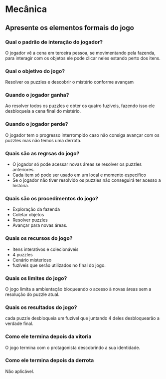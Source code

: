 # Mecânica
## Apresente os elementos formais do jogo
### Qual o padrão de interação do jogador?
O jogador vê a cena em terceira pessoa, se movimentando pela fazenda, para interagir com os objetos ele pode clicar neles estando perto dos itens.
### Qual o objetivo do jogo?
Resolver os puzzles e descobrir o mistério conforme avançam
### Quando o jogador ganha?
Ao resolver todos os puzzles e obter os quatro fuzíveis, fazendo isso ele desbloqueia a cena final do mistério.
### Quando o jogador perde?
O jogador tem o progresso interrompido caso não consiga avançar com os puzzles mas não temos uma derrota.
### Quais são as regrsas do jogo?
- O jogador só pode acessar novas áreas se resolver os puzzles anteriores.
- Cada item só pode ser usado em um local e momento específico
- Se o jogador não tiver resolvido os puzzles não conseguirá ter acesso a história.
### Quais são os procedimentos do jogo?
- Exploração da fazenda
- Coletar objetos
- Resolver puzzles
- Avançar para novas áreas.
### Quais os recursos do jogo?
- Itens interativos e colecionáveis
- 4 puzzles
- Cenário misterioso
- fuzíveis que serão utilizados no final do jogo.
### Quais os limites do jogo?
O jogo limita a ambientação bloqueando o acesso à novas áreas sem a resolução do puzzle atual.
### Quais os resultados do jogo?
cada puzzle desbloqueia um fuzível que juntando 4 deles desbloquearão a verdade final.
### Como ele termina depois da vitoria
O jogo termina com o protagonista descobrindo a sua identidade.
### Como ele termina depois da derrota
Não aplicável.
